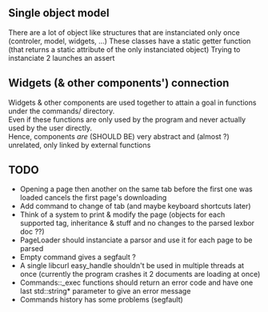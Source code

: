 

## Single object model
There are a lot of object like structures that are instanciated only once (controler, model, widgets, ...)
These classes have a static getter function (that returns a static attribute of the only instanciated object)
Trying to instanciate 2 launches an assert

## Widgets (& other components') connection
Widgets & other components are used together to attain a goal in functions under the commands/ directory.  
Even if these functions are only used by the program and never actually used by the user directly.  
Hence, components *are* (SHOULD BE) very abstract and (almost ?) unrelated, only linked by external functions

## TODO
- Opening a page then another on the same tab before the first one was loaded cancels the first page's downloading
- Add command to change of tab (and maybe keyboard shortcuts later)
- Think of a system to print & modify the page (objects for each supported tag, inheritance & stuff and no changes to the parsed lexbor doc ??)
- PageLoader should instanciate a parsor and use it for each page to be parsed
- Empty command gives a segfault ?
- A single libcurl easy\_handle shouldn't be used in multiple threads at once (currently the program crashes it 2 documents are loading at once)
- Commands::\_exec functions should return an error code and have one last std::string\* parameter to give an error message
- Commands history has some problems (segfault)
